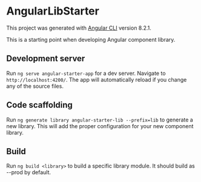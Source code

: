 # AngularLibStarter

This project was generated with [Angular CLI](https://github.com/angular/angular-cli) version 8.2.1.

This is a starting point when developing Angular component library.

## Development server

Run `ng serve angular-starter-app` for a dev server. Navigate to `http://localhost:4200/`. The app will automatically reload if you change any of the source files.

## Code scaffolding

Run `ng generate library angular-starter-lib --prefix=lib` to generate a new library. This will add the proper configuration for your new component library.

## Build

Run `ng build <library>` to build a specific library module. It should build as --prod by default.
